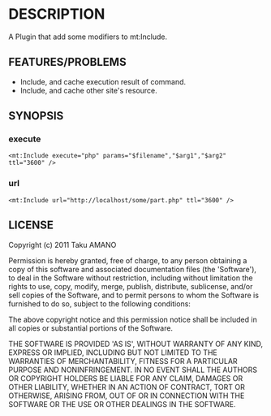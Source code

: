 # DESCRIPTION

A Plugin that add some modifiers to mt:Include.

## FEATURES/PROBLEMS

* Include, and cache execution result of command.
* Include, and cache other site's resource.

## SYNOPSIS
### execute
	<mt:Include execute="php" params="$filename","$arg1","$arg2" ttl="3600" />
### url
	<mt:Include url="http://localhost/some/part.php" ttl="3600" />
	
## LICENSE

Copyright (c) 2011 Taku AMANO

Permission is hereby granted, free of charge, to any person obtaining
a copy of this software and associated documentation files (the
'Software'), to deal in the Software without restriction, including
without limitation the rights to use, copy, modify, merge, publish,
distribute, sublicense, and/or sell copies of the Software, and to
permit persons to whom the Software is furnished to do so, subject to
the following conditions:

The above copyright notice and this permission notice shall be
included in all copies or substantial portions of the Software.

THE SOFTWARE IS PROVIDED 'AS IS', WITHOUT WARRANTY OF ANY KIND,
EXPRESS OR IMPLIED, INCLUDING BUT NOT LIMITED TO THE WARRANTIES OF
MERCHANTABILITY, FITNESS FOR A PARTICULAR PURPOSE AND NONINFRINGEMENT.
IN NO EVENT SHALL THE AUTHORS OR COPYRIGHT HOLDERS BE LIABLE FOR ANY
CLAIM, DAMAGES OR OTHER LIABILITY, WHETHER IN AN ACTION OF CONTRACT,
TORT OR OTHERWISE, ARISING FROM, OUT OF OR IN CONNECTION WITH THE
SOFTWARE OR THE USE OR OTHER DEALINGS IN THE SOFTWARE.
